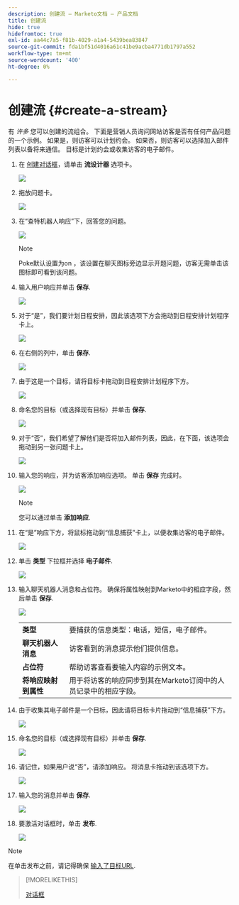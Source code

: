```yaml
---
description: 创建流 — Marketo文档 — 产品文档
title: 创建流
hide: true
hidefromtoc: true
exl-id: aa44c7a5-f81b-4029-a1a4-5439bea83847
source-git-commit: fda1bf51d4016a61c41be9acba4771db1797a552
workflow-type: tm+mt
source-wordcount: '400'
ht-degree: 0%

---
```


# 创建流 {#create-a-stream}

有 _许多_ 您可以创建的流组合。 下面是营销人员询问网站访客是否有任何产品问题的一个示例。 如果是，则访客可以计划约会。 如果否，则访客可以选择加入邮件列表以备将来通信。 目标是计划约会或收集访客的电子邮件。

1. 在 [创建对话框](/help/marketo/product-docs/demand-generation/dynamic-chat/dialogues.md#create-a-new-dialogue)，请单击 **流设计器** 选项卡。

   ![](assets/create-a-stream-1.png)

1. 拖放问题卡。

   ![](assets/create-a-stream-2.png)

1. 在“查特机器人响应”下，回答您的问题。

   ![](assets/create-a-stream-3.png)

   >[!NOTE]
   >
   >Poke默认设置为on ，该设置在聊天图标旁边显示开题问题，访客无需单击该图标即可看到该问题。

1. 输入用户响应并单击 **保存**.

   ![](assets/create-a-stream-4.png)

1. 对于“是”，我们要计划日程安排，因此该选项下方会拖动到日程安排计划程序卡上。

   ![](assets/create-a-stream-5.png)

1. 在右侧的列中，单击 **保存**.

   ![](assets/create-a-stream-6.png)

1. 由于这是一个目标，请将目标卡拖动到日程安排计划程序下方。

   ![](assets/create-a-stream-7.png)

1. 命名您的目标（或选择现有目标）并单击 **保存**.

   ![](assets/create-a-stream-8.png)

1. 对于“否”，我们希望了解他们是否将加入邮件列表，因此，在下面，该选项会拖动到另一张问题卡上。

   ![](assets/create-a-stream-9.png)

1. 输入您的响应，并为访客添加响应选项。 单击 **保存** 完成时。

   ![](assets/create-a-stream-10.png)

   >[!NOTE]
   >
   >您可以通过单击 **添加响应**.

1. 在“是”响应下方，将鼠标拖动到“信息捕获”卡上，以便收集访客的电子邮件。

   ![](assets/create-a-stream-11.png)

1. 单击 **类型** 下拉框并选择 **电子邮件**.

   ![](assets/create-a-stream-12.png)

1. 输入聊天机器人消息和占位符。 确保将属性映射到Marketo中的相应字段，然后单击 **保存**.

   ![](assets/create-a-stream-13.png)

   <table>
    <tr>
     <td><strong>类型</strong></td>
     <td>要捕获的信息类型：电话，短信，电子邮件。</td>
    </tr>
    <tr>
     <td><strong>聊天机器人消息</strong></td>
     <td>访客看到的消息提示他们提供信息。</td>
    </tr>
    <tr>
     <td><strong>占位符</strong></td>
     <td>帮助访客查看要输入内容的示例文本。</td>
    </tr>
    <tr>
     <td><strong>将响应映射到属性</strong></td>
     <td>用于将访客的响应同步到其在Marketo订阅中的人员记录中的相应字段。</td>
    </tr>
   </table>

1. 由于收集其电子邮件是一个目标，因此请将目标卡片拖动到“信息捕获”下方。

   ![](assets/create-a-stream-14.png)

1. 命名您的目标（或选择现有目标）并单击 **保存**.

   ![](assets/create-a-stream-15.png)

1. 请记住，如果用户说“否”，请添加响应。 将消息卡拖动到该选项下方。

   ![](assets/create-a-stream-16.png)

1. 输入您的消息并单击 **保存**.

   ![](assets/create-a-stream-17.png)

1. 要激活对话框时，单击 **发布**.

   ![](assets/create-a-stream-18.png)

>[!NOTE]
>
>在单击发布之前，请记得确保 [输入了目标URL](/help/marketo/product-docs/demand-generation/dynamic-chat/dialogues.md#target).

>[!MORELIKETHIS]
>
>[对话框](/help/marketo/product-docs/demand-generation/dynamic-chat/dialogues.md)
